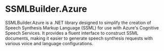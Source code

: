 # SSMLBuilder.Azure
SSMLBuilder.Azure is a .NET library designed to simplify the creation of Speech Synthesis Markup Language (SSML) for use with Azure's Cognitive Speech Services. It provides a fluent interface to construct SSML documents, making it easier to generate speech synthesis requests with various voice and language configurations.
